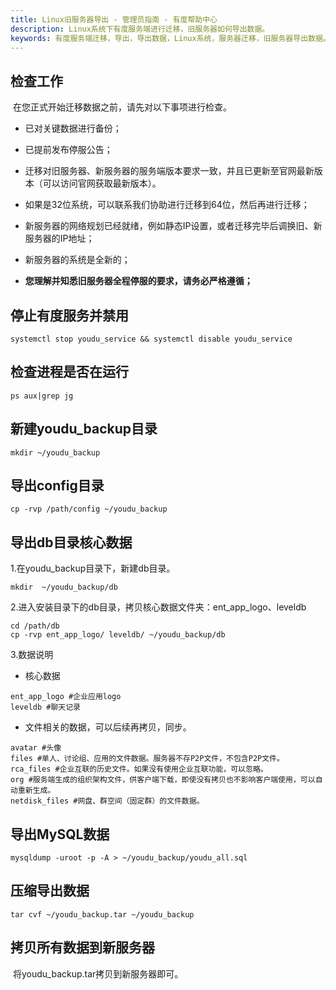 ```yaml
---
title: Linux旧服务器导出 - 管理员指南 - 有度帮助中心
description: Linux系统下有度服务端进行迁移，旧服务器如何导出数据。
keywords: 有度服务端迁移，导出，导出数据，Linux系统，服务器迁移，旧服务器导出数据。
---
```


## 检查工作

​		在您正式开始迁移数据之前，请先对以下事项进行检查。

- 已对关键数据进行备份；

- 已提前发布停服公告；

- 迁移对旧服务器、新服务器的服务端版本要求一致，并且已更新至官网最新版本（可以访问官网获取最新版本）。
- 如果是32位系统，可以联系我们协助进行迁移到64位，然后再进行迁移；

- 新服务器的网络规划已经就绪，例如静态IP设置，或者迁移完毕后调换旧、新服务器的IP地址；

- 新服务器的系统是全新的；

- **您理解并知悉旧服务器全程停服的要求，请务必严格遵循；**

## 停止有度服务并禁用

```
systemctl stop youdu_service && systemctl disable youdu_service
```

## 检查进程是否在运行

```
ps aux|grep jg
```

## 新建youdu_backup目录

```
mkdir ~/youdu_backup
```

## 导出config目录

```
cp -rvp /path/config ~/youdu_backup
```

## 导出db目录核心数据

1.在youdu_backup目录下，新建db目录。

```
mkdir  ~/youdu_backup/db
```

2.进入安装目录下的db目录，拷贝核心数据文件夹：ent_app_logo、leveldb

```
cd /path/db
cp -rvp ent_app_logo/ leveldb/ ~/youdu_backup/db
```

3.数据说明

- 核心数据

```
ent_app_logo #企业应用logo
leveldb #聊天记录
```

- 文件相关的数据，可以后续再拷贝，同步。

```
avatar #头像
files #单人、讨论组、应用的文件数据。服务器不存P2P文件，不包含P2P文件。
rca_files #企业互联的历史文件。如果没有使用企业互联功能，可以忽略。
org #服务端生成的组织架构文件，供客户端下载，即使没有拷贝也不影响客户端使用，可以自动重新生成。
netdisk_files #网盘、群空间（固定群）的文件数据。
```

## 导出MySQL数据

```
mysqldump -uroot -p -A > ~/youdu_backup/youdu_all.sql
```

## 压缩导出数据

```
tar cvf ~/youdu_backup.tar ~/youdu_backup
```

## 拷贝所有数据到新服务器

​		将youdu_backup.tar拷贝到新服务器即可。
